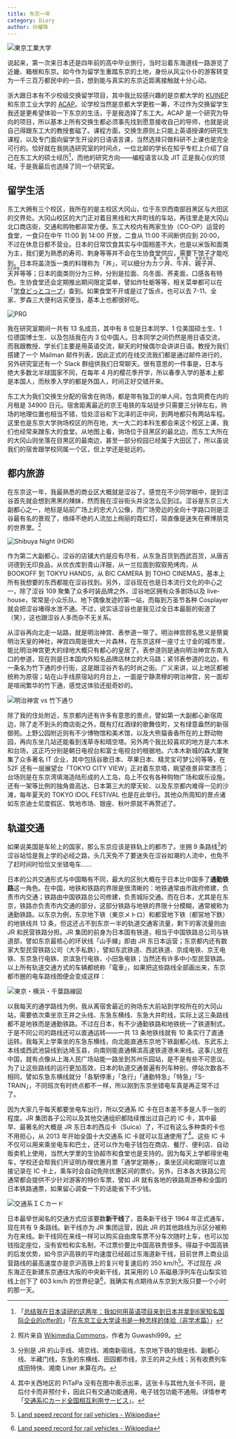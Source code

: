 ```yaml
---
title: 东京一年
category: Diary
author: 孙耀珠
---
```


![東京工業大学](/images/tokyo-ichinen-00.jpg)

说起来，第一次来日本还是四年前的高中毕业旅行，当时沿着东海道线一路游览了近畿、箱根和东京。如今作为留学生重踏东京的土地，身份从风尘仆仆的游客转变为一千三百万都民中的一员，想到能与真实的东京近距离接触就十分心动。

<!--more-->

浙大跟日本有不少校级交换留学项目，其中我比较感兴趣的是京都大学的 [KUINEP](http://www.kyoto-u.ac.jp/ja/international/students1/admissions/kuinep.html) 和东京工业大学的 [ACAP](https://www.titech.ac.jp/graduate_school/international/exchange/acap.html)。论学校当然是京都大学更胜一筹，不过作为交换留学生我还是更希望体验一下东京的生活，于是我选择了东工大。ACAP 是一个研究为导向的项目，所以基本上所有交换生都必须事先找到愿意接收自己的导师，也就是说自己得跟东工大的教授套磁了。课程方面，交换生原则上只能上英语授课的研究生课程，以及专门面向留学生开设的日语语言课，当然选择只做科研不上课也是完全可行的。恰好就在我挑选研究室的时间点，一位北邮的学长在知乎专栏上介绍了自己在东工大的硕士经历[^zhihu]，而他的研究方向——编程语言以及 JIT 正是我心仪的领域，于是我最后也选择了同一个研究室。

[^zhihu]: 「[总结我在日本读研的这两年：我如何用英语项目来到日本并拿到6家知名国际企业的offer的](https://zhuanlan.zhihu.com/p/23034724)」「[在东京工业大学读书是一种怎样的体验（非学术篇）](https://zhuanlan.zhihu.com/p/24327825)」

## 留学生活

东工大拥有三个校区，我所在的是主校区大冈山，位于东京西南部目黑区与大田区的交界处。大冈山校区的大门正对着目黑线和大井町线的车站，再往里走是大冈山北口商店街，交通和购物都非常方便。东工大校内有两家生协（CO-OP）运营的食堂，一食只在中午 11:00 到 14:00 开放，二食从 11:00 不间断供应到 20:00，不过在休息日都不营业。日本的日常饮食其实与中国相差不大，也是以米饭和面类为主，我们更为熟悉的寿司、刺身等等并不会在生协食堂供应，需要下馆子才能吃到。日本将盖浇饭一类的料理称为「丼」，可以细分为<ruby>カツ丼<rp>（</rp><rt>猪排饭</rt><rp>）</rp></ruby>、<ruby>牛丼<rp>（</rp><rt>肥牛饭</rt><rp>）</rp></ruby>、<ruby>親子丼<rp>（</rp><rt>滑蛋鸡肉饭</rt><rp>）</rp></ruby>、<ruby>天丼<rp>（</rp><rt>天妇罗饭</rt><rp>）</rp></ruby>等等；日本的面类则分为三种，分别是拉面、乌冬面、荞麦面，口感各有特色。生协食堂还会定期推出期间限定菜单，譬如炸牡蛎等等，相关菜单都可以在「[学食どっとコープ](http://gakushoku.coop)」查到。如果食堂不开或是过了饭点，也可以去 7-11、全家、罗森三大便利店买便当，基本上也都很好吃。

![PRG](/images/tokyo-ichinen-01.jpg)

我在研究室期间一共有 13 名成员，其中有 8 位是日本同学、1 位美国硕士生、1 位德国博士生、以及包括我在内 3 位中国人。日本同学之间仍然是用日语交流，而我跟教授、学长们主要是用英语交流，聊天的时候偶尔会讲讲日语。教授为我们搭建了一个 Mailman 邮件列表，因此正式的在线交流我们都是通过邮件进行的，另外研究室还有一个 Slack 群组供我们日常聊天。很有意思的一件事是，日本与绝大多数北半球国家不同，在每年 4 月的樱花季开学，所以春季入学的基本上都是本国人，而秋季入学的都是外国人，时间正好交错开来。

东工大为我们交换生分配的宿舍在驹场，都是带有独卫的单人间，包含网费在内的月租是 34900 日元。宿舍距离最近的京王电铁的车站徒步只需要三分钟左右，驹场的地理位置也相当不错，恰处涩谷和下北泽的正中间，到两地都只有两站车程。这里也是东京大学驹场校区的所在地，大一大二的本科生都会来这个校区上课，我们也经常来蹭东大的食堂。从地图上看，驹场位于目黑区的最北边，而东工大所在的大冈山则坐落在目黑区的最南边，甚至一部分校园已经属于大田区了，所以虽说我们的宿舍跟学校同属一个区，但上学还是挺远的。

## 都内旅游

在东京这一年，我最熟悉的商业区大概就是涩谷了。感觉在不少同学眼中，提到涩谷首先就会想到黑黑的辣妹，然而我在涩谷街头并没怎么见到过。涩谷是东京三大副都心之一，地标是站前广场上的忠犬八公像，而广场旁边的全向十字路口则是涩谷最有名的景观了，络绎不绝的人流加上绚丽的霓虹灯，简直像是迷失在赛博朋克的世界里。[^guwashi]

[^guwashi]: 照片来自 [Wikimedia Commons](https://commons.wikimedia.org/wiki/File:Shibuya_Night_(HDR).jpg)，作者为 Guwashi999。

![Shibuya Night (HDR)](/images/tokyo-ichinen-02.jpg)

作为第二大副都心，涩谷的店铺大约是应有尽有，从东急百货到西武百货，从唐吉诃德到无印良品，从优衣库到青山洋服，从一兰拉面到叙叙苑烤肉，从 BOOKOFF 到 TOKYU HANDS，从 BIC CAMERA 到 TOHO CINEMAS，基本上所有我想要的东西都能在涩谷找到。另外，涩谷现在也是日本流行文化的中心之一，除了涩谷 109 聚集了众多时装品牌之外，涩谷地区拥有众多剧场以及 live-house，常常是小众乐队、地下偶像发迹的第一站，而每到万圣节各种 Cosplayer 就会把涩谷堵得水泄不通。不过，说实话涩谷也是我见过全日本最脏的街道了（笑），这也跟涩谷人多而杂不无关系。

从涩谷再向北走一站路，就是明治神宫、表参道一带了。明治神宫顾名思义是祭奠明治天皇的神社，神宫四周是很大一片森林，在东京这样一座寸土寸金的城市里，能比明治神宫更大的绿地大概只有都心的皇居了。表参道则是通向明治神宫东南入口的参道，现在则是日本国内外知名品牌店林立的大马路；紧邻表参道的北边，有一条名为竹下通的步行街，这是跟涩谷齐名的时尚之街。广义来讲，以上地区都被统称为原宿；站在山手线原宿站的月台上，一面是宁静肃穆的明治神宫，另一面却是喧闹繁华的竹下通，感觉这体验还挺奇妙的。

![明治神宮 vs 竹下通り](/images/tokyo-ichinen-03.jpg)

除了我的住处附近，东京都内还有许多有意思的景点，譬如第一大副都心新宿周边，除了走不到头的商店街之外，既有灯红酒绿的歌舞伎町，又有绿意盎然的新宿御苑。上野公园附近则有不少博物馆和美术馆，以及大熊猫香香所在的上野动物园，再向东坐几站还能看到浅草寺和晴空塔。另外两个我比较喜欢的地方是六本木和台场，这正巧分别是朝日电视台和富士电视台的根据地。六本木新城的森大厦聚集了众多著名 IT 企业，其中包括谷歌日本、苹果日本、精灵宝可梦公司等等，在 52F 还有一层展望台「TOKYO CITY VIEW」正对着东京塔，眺望夜景非常漂亮；台场则是在东京湾填海造陆形成的人工岛，岛上不仅有各种购物广场和娱乐设施，还有一架等比例的独角兽高达、日本第三大的摩天轮、以及东京都内难得一见的沙滩，每年夏天的 TOKYO IDOL FESTIVAL 也是在此举行。其他众所周知的景点诸如东京迪士尼度假区、筑地市场、银座、秋叶原就不再赘述了。

## 轨道交通

如果说美国是车轮上的国家，那么东京应该是铁轨上的都市了。坐拥 9 条路线[^shibuya]的涩谷站恰是我上学的必经之路，头几天免不了要迷失在涩谷如潮的人流中，也免不了赶时间时恰恰又坐错电车……

[^shibuya]: 分别是 JR 的山手线、埼京线、湘南新宿线，东京地下铁的银座线、副都心线、半藏门线，东急的东横线、田园都市线，京王的井之头线；另有收费列车成田特快、湘南 Liner 未算在内。

日本的公共交通形式与中国略有不同，最大的区别大概在于日本比中国多了**通勤铁路**这一角色。在中国，地铁和铁路的界限是很清晰的：地铁通常由市政府修建，负责市内交通；铁路由中国铁路总公司修建，负责城际交通。而在日本，尤其是在东京，铁路亦负责市内交通的部分，这部分铁路与地铁的界限十分模糊，通常被称为通勤铁路。以东京为例，东京地下铁（東京メトロ）和都营地下铁（都営地下鉄）的地铁线共 13 条，但这还占不到东京一半的轨道交通客流量，剩下的客流量则由 JR 和民营铁路分担。JR 集团的前身为日本国有铁道，相当于中国铁路总公司与铁道部，譬如东京最核心的环状线「山手線」即由 JR 东日本运营；东京都内还有数家大型民营铁路公司（大手私鉄），譬如东武铁道、西武铁道、京成电铁、京王电铁、东京急行电铁、京滨急行电铁、小田急电铁；当然还有许多中小型民营铁路。以上所有轨道交通方式的车辆都统称「電車」，如果把这些路线全部画出来，东京都市圈的电车路线图便会变成这样：

![東京・横浜・千葉路線図](/images/tokyo-ichinen-04.jpg)

以我每天的通学路线为例，我从离宿舍最近的驹场东大前站到学校所在的大冈山站，需要依次乘坐京王井之头线、东急东横线、东急大井町线，实际上这三条路线都不是地铁而是通勤铁路。不过在日本，有不少通勤铁路和地铁统一了铁道制式，于是不同公司的路线还可以直通运转——一共 13 条地铁线就有 10 条实行了直通运转。我每天上学乘坐的东急东横线，向北能直通东京地下铁副都心线、东武东上本线或西武池袋线到达埼玉县，向南则能直通横滨高速铁道港未来线。这事儿放在中国，就有点像从上海人民广场站能一路坐到苏州乐园站，是不是有些不可思议。为了让这些路线的运行更加高效，日本的轨道交通普遍有列车种别，停站次数各不相同，譬如东急东横线就分「各駅停車」「急行」「通勤特急」「特急」「S-TRAIN」，不同班次有时终点都不一样，所以刚到东京坐错电车真是再正常不过了。

因为大家几乎每天都要坐电车出行，所以交通系 IC 卡在日本差不多是人手一张的程度。JR 集团各子公司以及其他交通组织都陆续推出过自己的 IC 卡，其中最早、最著名的大概是 JR 东日本的西瓜卡（Suica）了，不过有这么多种类的卡也不用担心，从 2013 年开始全国十大交通系 IC 卡就可以互通使用了[^pitapa]。这些 IC 卡不仅可以用来乘坐电车和巴士，还可以作为电子钱包在商店、餐厅、便利店、自动贩卖机上使用，当然大学里的生协超市和食堂也是支持的。因为每天上学都得坐电车，学校还会帮我们开证明办理优惠月票「通学定期券」，乘坐区间和期限可以直接记录在 IC 卡上，乘车时会自动免除优惠区间的票价。另外，日本各大铁路公司通常都会提供不少针对游客的特价车票，譬如 JR 就有各地的铁路周游券和全国的日本铁路通票，如果留心调查一下的话能省下不少钱。

![交通系ＩＣカード](/images/tokyo-ichinen-05.jpg)

[^pitapa]: 其中关西地区的 PiTaPa 没有在图中表示出来，这张卡与其他九张卡不同，是后付卡而非预付卡，因此只有交通功能通用，电子钱包功能不通用。详情参考「[交通系ICカード全国相互利用サービス](https://ja.wikipedia.org/wiki/交通系ICカード全国相互利用サービス)」。

日本最举世闻名的交通方式应该要数**新干线**了，首条新干线于 1964 年正式通车，现在共有 9 条路线。新干线亦为 JR 集团运营，因此 JR 的其他路线为示区分被称为在来线。新干线同在来线一样可以购买自由席车票不分车次随时上车，也可以加钱指定座位，没有安检和实名制，不过票价要比中国高铁贵很多。得益于中国高铁的后发优势，如今京沪高铁的平均速度已经超过东海道新干线，目前世界上商业运营路线的最高速度亦是京沪高铁上的复兴号复速后的 350 km/h[^speed]。不过现在 JR 东海正在新建东京通往大阪的中央新干线，其采用的 L0 系磁悬浮列车在山梨实验线上创下了 603 km/h 的世界纪录[^speed]，我确实有点期待从东京到大阪只要一个小时的那一天。

[^speed]: [Land speed record for rail vehicles - Wikipedia](https://en.wikipedia.org/wiki/Land_speed_record_for_rail_vehicles)

